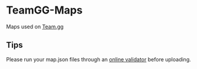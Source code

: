 # TeamGG-Maps
Maps used on [Team.gg](https://team.gg)

## Tips
Please run your map.json files through an [online validator](https://jsonlint.com/) before uploading.

